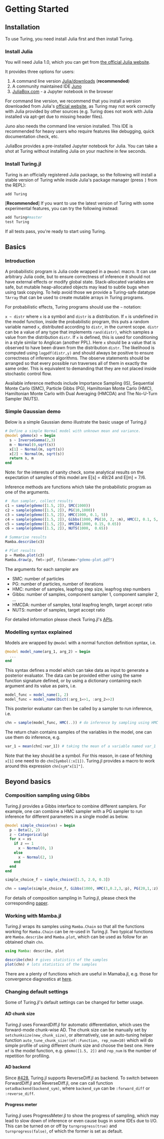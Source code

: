 # Getting Started

## Installation

To use Turing, you need install Julia first and then install Turing.

### Install Julia

You will need Julia 1.0, which you can get from [the official Julia website](http://julialang.org/downloads/).

It provides three options for users:

1. A command line version [Julia/downloads](http://julialang.org/downloads/) (**recommended**)
2. A community maintained IDE [Juno](http://www.junolab.org/)
3. [JuliaBox.com](https://www.juliabox.com/) - a Jupyter notebook in the browser

For command line version, we recommend that you install a version downloaded from Julia's [official website](http://julialang.org/downloads/), as Turing may not work correctly with Julia provided by other sources (e.g. Turing does not work with Julia installed via apt-get due to missing header files).

Juno also needs the command line version installed. This IDE is recommended for heavy users who require features like debugging, quick documentation check, etc.

JuliaBox provides a pre-installed Jupyter notebook for Julia. You can take a shot at Turing without installing Julia on your machine in few seconds.

### Install Turing.jl

Turing is an officially registered Julia package, so the following will install a stable version of Turing while inside Julia's package manager (press `]` from the REPL):

```julia
add Turing
```

[**Recommended**] If you want to use the latest version of Turing with some experimental features, you can try the following instead:

```julia
add Turing#master
test Turing
```

If all tests pass, you're ready to start using Turing.

## Basics

### Introduction

A probabilistic program is Julia code wrapped in a `@model` macro. It can use arbitrary Julia code, but to ensure correctness of inference it should not have external effects or modify global state. Stack-allocated variables are safe, but mutable heap-allocated objects may lead to subtle bugs when using task copying. To help avoid those we provide a Turing-safe datatype `TArray` that can be used to create mutable arrays in Turing programs.

For probabilistic effects, Turing programs should use the `~` notation:

`x ~ distr` where `x` is a symbol and `distr` is a distribution. If `x` is undefined in the model function, inside the probabilistic program, this puts a random variable named `x`, distributed according to `distr`, in the current scope. `distr` can be a value of any type that implements `rand(distr)`, which samples a value from the distribution `distr`. If `x` is defined, this is used for conditioning in a style similar to Anglican (another PPL). Here `x` should be a value that is observed to have been drawn from the distribution `distr`. The likelihood is computed using `logpdf(distr,y)` and should always be positive to ensure correctness of inference algorithms. The observe statements should be arranged so that every possible run traverses all of them in exactly the same order. This is equivalent to demanding that they are not placed inside stochastic control flow.

Available inference methods include  Importance Sampling (IS), Sequential Monte Carlo (SMC), Particle Gibbs (PG), Hamiltonian Monte Carlo (HMC), Hamiltonian Monte Carlo with Dual Averaging (HMCDA) and The No-U-Turn Sampler (NUTS).

### Simple Gaussian demo

Below is a simple Gaussian demo illustrate the basic usage of Turing.jl

```julia
# Define a simple Normal model with unknown mean and variance.
@model gdemo(x) = begin
  s ~ InverseGamma(2,3)
  m ~ Normal(0,sqrt(s))
  x[1] ~ Normal(m, sqrt(s))
  x[2] ~ Normal(m, sqrt(s))
  return s, m
end
```

Note: for the interests of sanity check, some analytical results on the expectation of samples of this model are E[s] = 49/24 and E[m] = 7/6.

Inference methods are functions which take the probabilistic program as one of the arguments.

```julia
#  Run sampler, collect results
c1 = sample(gdemo([1.5, 2]), SMC(1000))
c2 = sample(gdemo([1.5, 2]), PG(10,1000))
c3 = sample(gdemo([1.5, 2]), HMC(1000, 0.1, 5))
c4 = sample(gdemo([1.5, 2]), Gibbs(1000, PG(10, 2, :m), HMC(2, 0.1, 5, :s)))
c5 = sample(gdemo([1.5, 2]), HMCDA(1000, 0.15, 0.65))
c6 = sample(gdemo([1.5, 2]), NUTS(1000,  0.65))

# Summarise results
Mamba.describe(c3)

# Plot results
p = Mamba.plot(c3)
Mamba.draw(p, fmt=:pdf, filename="gdemo-plot.pdf")
```

The arguments for each sampler are

* SMC: number of particles
* PG: number of particles, number of iterations
* HMC: number of samples, leapfrog step size, leapfrog step numbers
* Gibbs: number of samples, component sampler 1, component sampler 2, ...
* HMCDA: number of samples, total leapfrog length, target accept ratio
* NUTS: number of samples, target accept ratio

For detailed information please check Turing.jl's [APIs](https://github.com/yebai/Turing.jl/wiki/APIs).

### Modelling syntax explained

Models are wrapped by `@model` with a normal function definition syntax, i.e.

```julia
@model model_name(arg_1, arg_2) = begin
  ...
end
```

This syntax defines a model which can take data as input to generate a posterior evaluator. The data can be provided either using the same function signature defined, or by using a dictionary containing each argument and its value as pairs, i.e.

```julia
model_func = model_name(1, 2)
model_func = model_name(Dict(:arg_1=>1, :arg_2=>2)
```

This posterior evaluator can then be called by a sampler to run inference, i.e.

```julia
chn = sample(model_func, HMC(..)) # do inference by sampling using HMC
```

The return chain contains samples of the variables in the model, one can use them do inference, e.g.

```julia
var_1 = mean(chn[:var_1]) # taking the mean of a variable named var_1
```

Note that the key should be a symbol. For this reason, in case of fetching `x[1]` one need to do `chn[Symbol(:x[1])`. Turing.jl provides a macro to work around this expression `chn[sym"x[1]"]`.

## Beyond basics

### Composition sampling using Gibbs

Turing.jl provides a Gibbs interface to combine different samplers. For example, one can combine a HMC sampler with a PG sampler to run inference for different parameters in a single model as below.

```julia
@model simple_choice(xs) = begin
  p ~ Beta(2, 2)
  z ~ Categorical(p)
  for x = xs
    if z == 1
      x ~ Normal(0, 1)
    else
      x ~ Normal(2, 1)
    end
  end
end

simple_choice_f = simple_choice([1.5, 2.0, 0.3])

chn = sample(simple_choice_f, Gibbs(1000, HMC(1,0.2,3,:p), PG(20,1,:z))
```

For details of composition sampling in Turing.jl, please check the corresponding [paper](http://xuk.ai/assets/aistats2018-turing.pdf).

### Working with Mamba.jl

Turing.jl wraps its samples using `Mamba.Chain` so that all the functions working for `Mamba.Chain` can be re-used in Turing.jl. Two typical functions are `Mamba.describe` and `Mamba.plot`, which can be used as follow for an obtained chain `chn`.

```julia
using Mamba: describe, plot

describe(chn) # gives statistics of the samples
plot(chn) # lots statistics of the samples
```

There are a plenty of functions which are useful in Mamaba.jl, e.g. those for convergence diagnostics at [here](http://mambajl.readthedocs.io/en/latest/tutorial.html#convergence-diagnostics).

### Changing default settings

Some of Turing.jl's default settings can be changed for better usage.

#### AD chunk size

Turing.jl uses ForwardDiff.jl for automatic differentiation, which uses the forward-mode chunk-wise AD. The chunk size can be manually set by `setchunksize(new_chunk_size)`, or alternatively, use an auto-tuning helper function `auto_tune_chunk_size!(mf::Function, rep_num=10)` which will do simple profile of using different chunk size and choose the best one. Here `mf` is the model function, e.g. `gdemo([1.5, 2])` and `rep_num` is the number of repetition for profiling.

#### AD backend

Since [#428](https://github.com/yebai/Turing.jl/pull/428), Turing.jl supports ReverseDiff.jl as backend. To switch between ForwardDiff.jl and ReverseDiff.jl, one can call function `setadbackend(backend_sym)`, where `backend_sym` can be `:forward_diff` or `:reverse_diff`.

#### Progress meter

Turing.jl uses ProgressMeter.jl to show the progress of sampling, which may lead to slow down of inference or even cause bugs in some IDEs due to I/O. This can be turned on or off by `turnprogress(true)` and `turnprogress(false)`, of which the former is set as default.
